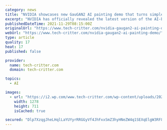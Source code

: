 ```yaml
---
category: news
title: "NVIDIA showcases new GauGAN2 AI painting demo that turns simple words and phrases into scenic art in real time"
excerpt: "NVIDIA has officially revealed the latest version of the AI-based painting algorithm that was going wild a couple of years back then and now, the GauGAN2 is better than ever."
publishedDateTime: 2021-11-29T08:15:00Z
originalUrl: "https://www.tech-critter.com/nvidia-gaugan2-ai-painting-demo/"
webUrl: "https://www.tech-critter.com/nvidia-gaugan2-ai-painting-demo/"
type: article
quality: 17
heat: 17
published: false

provider:
  name: tech-critter.com
  domain: tech-critter.com

topics:
  - AI

images:
  - url: "https://i2.wp.com/www.tech-critter.com/wp-content/uploads/2021/11/NVIDIA-GauGAN2.jpg"
    width: 1278
    height: 711
    isCached: true

secured: "Dlp7XzqgJheLHqlLaYUYyrRRGGyVf4JhFxxSmZ3hyHNeZW4q1SEXqElgW3RF8hLAmczE8JJCB4EiL8DcjBZryeojh04stvLKY8M9n1s8QdVCwOi+OHCFgOace4iqSkOxvwIAvRdNTY2GEo6hE6Oy+bCDoJ0eS1bpt95OOXTMYvIM0y1ueVjeX1CF+LKKqad0sFBI7Q/pRBqpRupsPk6m7UKOCRmnZlSpBKrAYjL0KMUV9Mebo8HQvdQoUUzoQ5T1dtRBjHTFtxC0Go6jzDr5dgloy7h9tsriQjGomQ1Uz+fIoUbgCJT3AwVQNlsGmoAzYxUQyEWNzNjFkMS3eUeX8taMbepzc2mUZtqYWJBmgC0=;uIRUqydX/+9Hyvhq0boCXA=="
---
```


